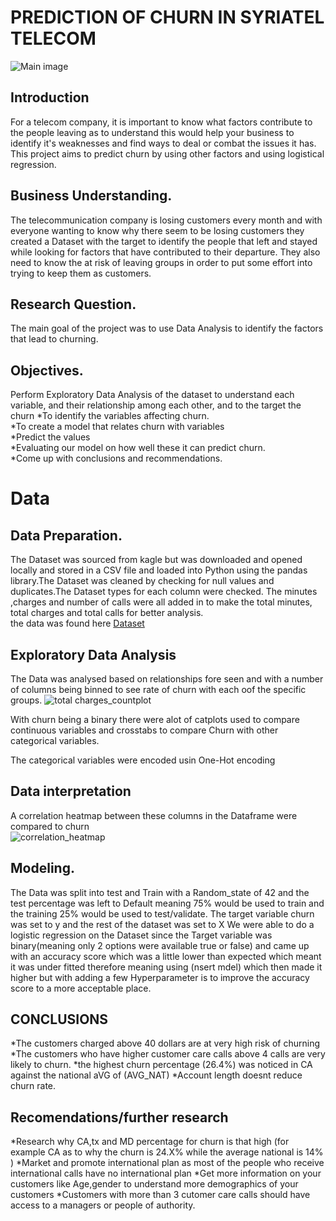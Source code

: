 # PREDICTION OF CHURN IN SYRIATEL TELECOM <br>
![Main image](https://www.itnewsafrica.com/wp-content/uploads/2020/05/Telecoms.jpg)

## Introduction <br>
For a telecom company, it is important to know what factors contribute to the people leaving as to understand this would help your business to identify it's weaknesses and find ways to deal or combat the issues it has. <br>
This project aims to predict churn by using other factors and using logistical regression.

## Business Understanding.
The telecommunication company is losing customers every month and with everyone wanting to know why there seem to be losing customers they created a Dataset with the target to identify the people that left and stayed while looking for factors that have contributed to their departure.
They also need to know the at risk of leaving groups in order to put some effort into trying to keep them as customers.

## Research Question.
The main goal of the project was to use Data Analysis to identify the factors that lead to churning.

## Objectives.
Perform Exploratory Data Analysis of the dataset to understand each variable, and their relationship among each other, and to the target the churn
*To identify the variables affecting churn.<br>
*To create a model that relates churn with variables <br>
*Predict the values <br>
*Evaluating our model on how well these it can predict churn.<br>
*Come up with conclusions and recommendations.<br> 
# Data

## Data Preparation.
The Dataset was sourced from kagle but was downloaded and opened locally and stored in a CSV file and loaded into Python using the pandas library.The Dataset was cleaned by checking for null values and duplicates.The Dataset types for each column were checked. The minutes ,charges and number of calls were all added in to make the total minutes, total charges and total calls for better analysis.<br>
the data was found here [Dataset](https://www.kaggle.com/datasets/becksddf/churn-in-telecoms-dataset/download?datasetVersionNumber=1)
## Exploratory Data Analysis
The Data was analysed based on relationships fore seen and with a number of columns being binned to see rate of churn with each oof the specific groups.
![total charges_countplot](https://user-images.githubusercontent.com/117269915/218333029-9e34fe9d-a5b1-4d16-8448-e96db44e13fa.png)

With churn being a binary there were alot of catplots used to compare continuous variables and crosstabs to compare Churn with other categorical variables.<br>

The categorical variables were encoded usin One-Hot encoding 


## Data interpretation
A correlation heatmap between these columns in the Dataframe were compared to churn<br>
![correlation_heatmap](https://user-images.githubusercontent.com/117269915/218333045-c132788e-27af-466c-afab-94bcb4868ce7.png)



## Modeling.
The Data was split into test and Train with a Random_state of 42 and the test percentage was left to Default meaning 75% would be used to train and the training 25% would be used to test/validate. The target variable churn was set to y and the rest of the dataset was set to X 
We were able to do a logistic regression on the Dataset since the Target variable was binary(meaning only 2 options were available true or false) and came up with an accuracy score which was a little lower than expected which meant it was under fitted therefore meaning using (nsert mdel) which then made it higher but with adding a few Hyperparameter is to improve the accuracy score to a more acceptable place.

## CONCLUSIONS
*The customers charged above 40 dollars are at very high risk of churning
*The customers who have higher customer care calls above 4 calls are very likely to churn.
*the highest churn percentage (26.4%) was noticed in CA against the national aVG of (AVG_NAT)
*Account length doesnt reduce churn rate.
## Recomendations/further research
*Research why CA,tx and MD percentage for churn is that high (for example CA as to why the churn is 24.X% while the average national is 14% )
*Market and promote international plan as most of the people who receive international calls have no international plan
*Get more information on your customers like Age,gender to understand more demographics of your customers
*Customers with more than 3 cutomer care calls should have access to a managers or people of authority.



